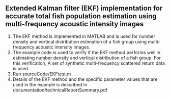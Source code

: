 ## Extended Kalman filter (EKF) implementation for accurate total fish population estimation using multi-frequency acoustic intensity images

1. The EKF method is implemented in MATLAB and is used for number density and vertical distribution estimation of a fish group using multi-frequency acoustic intensity images.
2. The example code is used to verify if the EKF method performs well in estimating number density and vertical distribution of a fish group. For this verification, A set of synthetic multi-frequency scattered return data is used.
3. Run sourceCode/EKFtest.m
4. Details of the EKF method and the specific parameter values that are used in the example is described in documentation/technicalReportSummary.pdf

